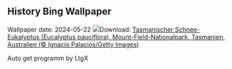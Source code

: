 ## History Bing Wallpaper
Wallpaper date: 2024-05-22
![](https://www.bing.com/th?id=OHR.SnowGumTasmania_DE-DE8538899812_UHD.jpg&w=1000)Download: [Tasmanischer Schnee-Eukalyptus (Eucalyptus pauciflora), Mount-Field-Nationalpark, Tasmanien, Australien (© Ignacio Palacios/Getty Images)](https://www.bing.com/th?id=OHR.SnowGumTasmania_DE-DE8538899812_UHD.jpg)

Auto get programm by LtgX
